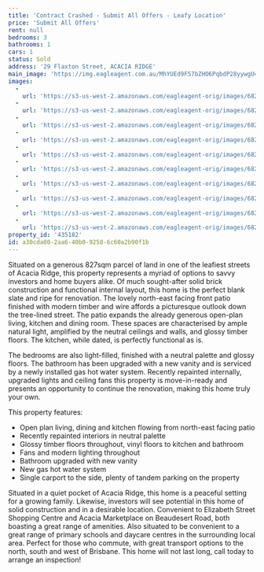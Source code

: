 ```yaml
---
title: 'Contract Crashed - Submit All Offers - Leafy Location'
price: 'Submit All Offers'
rent: null
bedrooms: 3
bathrooms: 1
cars: 1
status: Sold
address: '29 Flaxton Street, ACACIA RIDGE'
main_image: 'https://img.eagleagent.com.au/MhYUEd9F57bZHO6PqbdP28yywgU=/1280x854/smart/https://s3-us-west-2.amazonaws.com/eagleagent-orig/images/6821415/126129382-image-M.jpg'
images:
  -
    url: 'https://s3-us-west-2.amazonaws.com/eagleagent-orig/images/6821424/126129382-image-I.jpg'
  -
    url: 'https://s3-us-west-2.amazonaws.com/eagleagent-orig/images/6821423/126129382-image-H.jpg'
  -
    url: 'https://s3-us-west-2.amazonaws.com/eagleagent-orig/images/6821422/126129382-image-G.jpg'
  -
    url: 'https://s3-us-west-2.amazonaws.com/eagleagent-orig/images/6821421/126129382-image-F.jpg'
  -
    url: 'https://s3-us-west-2.amazonaws.com/eagleagent-orig/images/6821420/126129382-image-E.jpg'
  -
    url: 'https://s3-us-west-2.amazonaws.com/eagleagent-orig/images/6821419/126129382-image-D.jpg'
  -
    url: 'https://s3-us-west-2.amazonaws.com/eagleagent-orig/images/6821418/126129382-image-C.jpg'
  -
    url: 'https://s3-us-west-2.amazonaws.com/eagleagent-orig/images/6821417/126129382-image-B.jpg'
  -
    url: 'https://s3-us-west-2.amazonaws.com/eagleagent-orig/images/6821416/126129382-image-A.jpg'
  -
    url: 'https://s3-us-west-2.amazonaws.com/eagleagent-orig/images/6821415/126129382-image-M.jpg'
property_id: '435182'
id: a30cda80-2aa6-40b0-9258-6c60a2b90f1b
---
```

Situated on a generous 827sqm parcel of land in one of the leafiest streets of Acacia Ridge, this property represents a myriad of options to savvy investors and home buyers alike. Of much sought-after solid brick construction and functional internal layout, this home is the perfect blank slate and ripe for renovation. The lovely north-east facing front patio finished with modern timber and wire affords a picturesque outlook down the tree-lined street. The patio expands the already generous open-plan living, kitchen and dining room. These spaces are characterised by ample natural light, amplified by the neutral ceilings and walls, and glossy timber floors. The kitchen, while dated, is perfectly functional as is.

The bedrooms are also light-filled, finished with a neutral palette and glossy floors. The bathroom has been upgraded with a new vanity and is serviced by a newly installed gas hot water system. Recently repainted internally, upgraded lights and ceiling fans this property is move-in-ready and presents an opportunity to continue the renovation, making this home truly your own.

This property features:

*  Open plan living, dining and kitchen flowing from north-east facing patio
*  Recently repainted interiors in neutral palette
*  Glossy timber floors throughout, vinyl floors to kitchen and bathroom
*  Fans and modern lighting throughout
*  Bathroom upgraded with new vanity
*  New gas hot water system
*  Single carport to the side, plenty of tandem parking on the property

Situated in a quiet pocket of Acacia Ridge, this home is a peaceful setting for a growing family. Likewise, investors will see potential in this home of solid construction and in a desirable location. Convenient to Elizabeth Street Shopping Centre and Acacia Marketplace on Beaudesert Road, both boasting a great range of amenities. Also situated to be convenient to a great range of primary schools and daycare centres in the surrounding local area. Perfect for those who commute, with great transport options to the north, south and west of Brisbane. This home will not last long, call today to arrange an inspection!